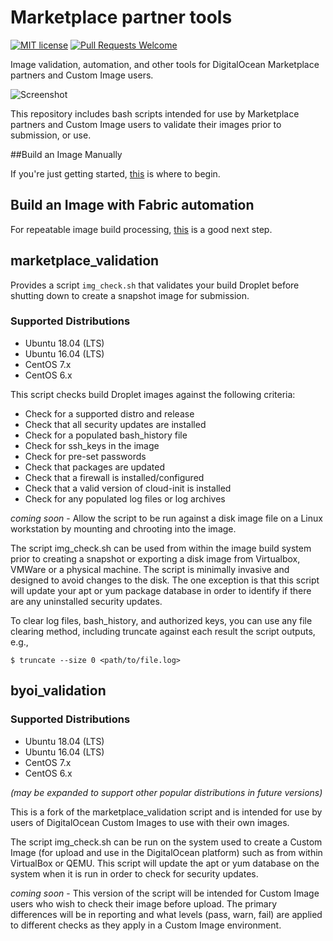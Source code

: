 # Marketplace partner tools

[![MIT license](https://img.shields.io/badge/license-MIT-blue.svg)](LICENSE)
[![Pull Requests Welcome](https://img.shields.io/badge/PRs-welcome-brightgreen.svg?style=flat)](http://makeapullrequest.com)

Image validation, automation, and other tools for DigitalOcean Marketplace partners and Custom Image users.

![Screenshot](screenshot.png)

This repository includes bash scripts intended for use by Marketplace partners and Custom Image users to validate their images prior to submission, or use.

##Build an Image Manually

If you're just getting started, [this](marketplace_docs/build-an-image.md) is where to begin.

## Build an Image with Fabric automation

For repeatable image build processing, [this](marketplace_docs/build-an-image-fabric.md) is a good next step.

## marketplace_validation

Provides a script `img_check.sh` that validates your build Droplet before shutting down to create a snapshot image for submission.

### Supported Distributions 

* Ubuntu 18.04 (LTS)
* Ubuntu 16.04 (LTS)
* CentOS 7.x
* CentOS 6.x 

This script checks build Droplet images against the following criteria:

- Check for a supported distro and release
- Check that all security updates are installed
- Check for a populated bash_history file
- Check for ssh_keys in the image
- Check for pre-set passwords
- Check that packages are updated
- Check that a firewall is installed/configured
- Check that a valid version of cloud-init is installed
- Check for any populated log files or log archives

*coming soon* - Allow the script to be run against a disk image file on a Linux workstation by mounting and chrooting into the image.

The script img_check.sh can be used from within the image build system prior to creating a snapshot or exporting a disk image from Virtualbox, VMWare or a physical machine. The script is minimally invasive and designed to avoid changes to the disk. The one exception is that this script will update your apt or yum package database in order to identify if there are any uninstalled security updates.

To clear log files, bash_history, and authorized keys, you can use any file clearing method, including truncate against each result the script outputs, e.g.,

`$ truncate --size 0 <path/to/file.log>`

## byoi_validation

### Supported Distributions 

* Ubuntu 18.04 (LTS)
* Ubuntu 16.04 (LTS)
* CentOS 7.x
* CentOS 6.x 

*(may be expanded to support other popular distributions in future versions)*

This is a fork of the marketplace_validation script and is intended for use by users of DigitalOcean Custom Images to use with their own images.

The script img_check.sh can be run on the system used to create a Custom Image (for upload and use in the DigitalOcean platform) such as from within VirtualBox or QEMU. This script will update the apt or yum database on the system when it is run in order to check for security updates.

*coming soon* - This version of the script will be intended for Custom Image users who wish to check their image before upload. The primary differences will be in reporting and what levels (pass, warn, fail) are applied to different checks as they apply in a Custom Image environment.
